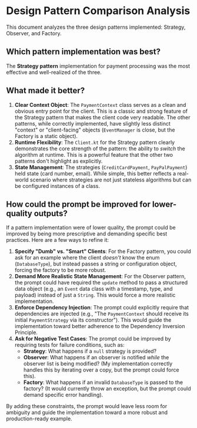 # Design Pattern Comparison Analysis

This document analyzes the three design patterns implemented: Strategy, Observer, and Factory.

## Which pattern implementation was best?

The **Strategy pattern** implementation for payment processing was the most effective and well-realized of the three.

## What made it better?

1.  **Clear Context Object**: The `PaymentContext` class serves as a clean and obvious entry point for the client. This is a classic and strong feature of the Strategy pattern that makes the client code very readable. The other patterns, while correctly implemented, have slightly less distinct "context" or "client-facing" objects (`EventManager` is close, but the Factory is a static object).
2.  **Runtime Flexibility**: The `Client.kt` for the Strategy pattern clearly demonstrates the core strength of the pattern: the ability to *switch* the algorithm at runtime. This is a powerful feature that the other two patterns don't highlight as explicitly.
3.  **State Management**: The strategies (`CreditCardPayment`, `PayPalPayment`) held state (card number, email). While simple, this better reflects a real-world scenario where strategies are not just stateless algorithms but can be configured instances of a class.

## How could the prompt be improved for lower-quality outputs?

If a pattern implementation were of lower quality, the prompt could be improved by being more prescriptive and demanding specific best practices. Here are a few ways to refine it:

1.  **Specify "Dumb" vs. "Smart" Clients**: For the Factory pattern, you could ask for an example where the client *doesn't* know the enum (`DatabaseType`), but instead passes a string or configuration object, forcing the factory to be more robust.
2.  **Demand More Realistic State Management**: For the Observer pattern, the prompt could have required the `update` method to pass a structured data object (e.g., an `Event` data class with a timestamp, type, and payload) instead of just a `String`. This would force a more realistic implementation.
3.  **Enforce Dependency Injection**: The prompt could explicitly require that dependencies are injected (e.g., "The `PaymentContext` should receive its initial `PaymentStrategy` via its constructor"). This would guide the implementation toward better adherence to the Dependency Inversion Principle.
4.  **Ask for Negative Test Cases**: The prompt could be improved by requiring tests for failure conditions, such as:
    *   **Strategy**: What happens if a `null` strategy is provided?
    *   **Observer**: What happens if an observer is notified *while* the observer list is being modified? (My implementation correctly handles this by iterating over a copy, but the prompt could force this).
    *   **Factory**: What happens if an invalid `DatabaseType` is passed to the factory? (It would currently throw an exception, but the prompt could demand specific error handling).

By adding these constraints, the prompt would leave less room for ambiguity and guide the implementation toward a more robust and production-ready example. 